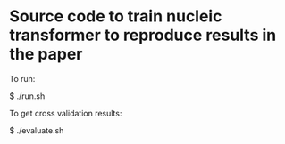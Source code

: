 # Source code to train nucleic transformer to reproduce results in the paper

To run:

$ ./run.sh


To get cross validation results:

$ ./evaluate.sh
